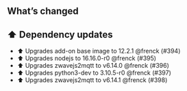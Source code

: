 ## What’s changed

## ⬆️ Dependency updates

- ⬆️ Upgrades add-on base image to 12.2.1 @frenck (#394)
- ⬆️ Upgrades nodejs to 16.16.0-r0 @frenck (#395)
- ⬆️ Upgrades zwavejs2mqtt to v6.14.0 @frenck (#396)
- ⬆️ Upgrades python3-dev to 3.10.5-r0 @frenck (#397)
- ⬆️ Upgrades zwavejs2mqtt to v6.14.1 @frenck (#398)
